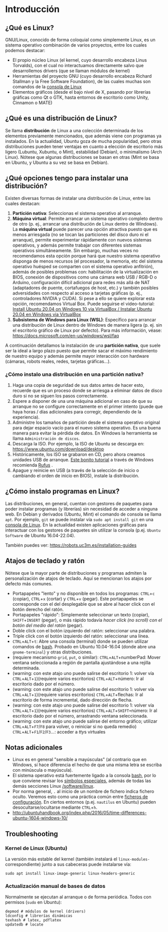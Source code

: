 # Introducción

## ¿Qué es Linux?

GNU/Linux, conocido de forma coloquial como simplemente Linux, es un sistema operativo combinación de varios proyectos, entre los cuales podemos destacar:
- El propio núcleo Linux (el kernel, cuyo desarrollo encabeza Linus Torvalds), con el cual no interactuamos directamente salvo que desarrollemos drivers (que se llaman módulos de kernel)
- Herramientas del proyecto GNU (cuyo desarrollo encabeza Richard Stallman y la Free Software Foundation), de las cuales muchas son comandos de la [consola de Linux](bash.md)
- Elementos gráficos (desde el bajo nivel de X, pasando por librerías gráficas como Qt o GTK, hasta entornos de escritorio como Unity, Cinnamon o MATE)

## ¿Qué es una distribución de Linux?

Se llama **distribución** de Linux a una colección determinada de los elementos previamente mencionados, que además viene con programas ya instalados. En la actualidad, Ubuntu goza de mucha popularidad, pero otras distribuciones pueden tener ventajas en cuanto a elección de escritorio más ligero (Lubuntu, Xubuntu, o Mint), estabilidad (Debian), o minimalismo (Arch Linux). Nótese que algunas distribuciones se basan en otras (Mint se basa en Ubuntu, y Ubuntu a su vez se basa en Debian).

## ¿Qué opciones tengo para instalar una distribución?

Existen diversas formas de instalar una distribución de Linux, entre las cuales destacan:

1. **Partición nativa**: Seleccionas el sistema operativo al arranque.
1. **Máquina virtual**: Permite arrancar un sistema operativo completo dentro de otro (p. ej., arrancar una distribución de Linux dentro de Windows). La **máquina virtual** puede parecer una opción atractiva puesto que es menos arriesgada (no se tocan las particiones del disco duro ni el arranque), permite experimentar rápidamente con nuevos sistemas operativos, y además permite trabajar con diferentes sistemas operativos simultáneamente. Sin embargo, muchas veces no recomendamos esta opción porque hará que nuestro sistema operativo disponga de menos recursos (el procesador, la memoria, etc del sistema operativo huésped se comparten con el sistema operativo anfitrión), además de posibles problemas con: habilitación de la virtualización en BIOS, conexión de dispositivos como una cámara web USB / RGB-D o Arduino, configuración difícil adicional para redes más allá de NAT (adaptadores de puente, cortafuegos de host, etc.) y también posibles adversidades con respecto al acceso a tarjetas gráficas (p. ej., controladores NVIDIA y CUDA). Si pese a ello se quiere explorar esta opción, recomendamos Virtual Box. Puede seguirse el video-tutorial: [ Install Ubuntu 20.04 on Windows 10 via VirtualBox / Instalar Ubuntu 20.04 en Windows via VirtualBox](https://youtu.be/Vp1EuUYDKk8)
1. **Subsistema de Windows para Linux (WSL)**: Específico para arrancar una distribución de Linux dentro de Windows de manera ligera (p. ej. sin el escritorio gráfico de Linux por defecto). Para más información, véase: <https://docs.microsoft.com/en-us/windows/wsl/faq>

A continuación detallamos la instalación de una **partición nativa**, que suele ser la ideal a largo plazo puesto que permite sacar el máximo rendimiento de nuestro equipo y además permite mayor interacción con hardware (cámaras, robots reales, redes, tarjetas gráficas...).

### ¿Cómo instalo una distribución en una partición nativa?

1. Haga una copia de seguridad de sus datos antes de hacer esto, recuerde que es un proceso donde se arriesga a eliminar datos de disco duro si no se siguen los pasos correctamente.
1. Espere a disponer de una una máquina adicional en caso de que su arranque no se configure correctamente en el primer intento (puede que haya horas / días adicionales para corregir, dependiendo de la experiencia).
1. Administre los tamaños de partición desde el sistema operativo original para dejar espacio vacío para el nuevo sistema operativo. Es una buena manera para evitar la pérdida de datos. En Windows la herramienta se llama `Administración de discos`.
1. Descarga la ISO. Por ejemplo, la ISO de Ubuntu se descarga en: <https://www.ubuntu.com/download/desktop>
1. Históricamente, los ISO se grabaron en CD, pero ahora creamos unidades USB de arranque. [Este bonito tutorial](https://tutorials.ubuntu.com/tutorial/tutorial-create-a-usb-stick-on-windows) a través de Windows recomienda [Rufus](http://rufus.akeo.ie/) .
1. Apague y reinicie en USB (a través de la selección de inicio o cambiando el orden de inicio en BIOS), instale la distribución.

## ¿Cómo instalo programas en Linux?

Las distribuciones, en general, cuentan con gestores de paquetes para poder instalar programas (y librerías) sin necesidad de acceder a ninguna web. En Debian y derivados (Ubuntu, Mint) el comando de consola se llama `apt`. Por ejemplo, `git` se puede instalar vía `sudo apt install git` en una [consola de Linux](bash.md). En la actualidad existen aplicaciones gráficas para interactuar con los gestores de paquetes sin utilizar la consola (p.ej. `Ubuntu Software` de Ubuntu 16.04-22.04).

También puedes ver: <https://robots.uc3m.es/installation-guides>

## Atajos de teclado y ratón

Nótese que la mayor parte de distribuciones y programas admiten la personalización de atajos de teclado. Aquí se mencionan los atajos por defecto más comunes.

- Portapapeles "lento" y no disponible en todos los programas: `CTRL`+`c` (copiar), `CTRL`+`x` (cortar) y `CTRL`+`v` (pegar). Este portapapeles se corresponde con el del desplegable que se abre al hacer click con el botón derecho del ratón.
- Portapapeles "rápido": Simplemente seleccionar un texto (copiar), `SHIFT`+`INSERT` (pegar), o más rápido todavía _hacer click (no scroll) con el botón del medio del ratón_ (pegar).
- Doble click con el botón izquierdo del ratón: seleccionar una palabra.
- Triple click con el botón izquierdo del ratón: seleccionar una línea.
- `CTRL`+`ALT`+`t`: Abre una consola (terminal) donde se pueden utilizar comandos de [bash](bash.md). Probado en Ubuntu 10.04-16.04 (donde abre una `gnome-terminal`) y otras distribuciones.
- (requiere mecanismo `grid`, `put`, o similar): `CTRL`+`ALT`+numberPad: Mover ventana seleccionada a región de pantalla ajustándose a una rejilla determinada.
- (warning: con este atajo uno puede salirse del escritorio 1: volver vía `CTRL`+`ALT`+`1`)(requiere varios escritorios) `CTRL`+`ALT`+número: Ir al escritorio dado por el número.
- (warning: con este atajo uno puede salirse del escritorio 1: volver vía `CTRL`+`ALT`+`1`)(requiere varios escritorios) `CTRL`+`ALT`+flechas: Ir al escritorio de forma incremental, dado dirección de flecha.
- (warning: con este atajo uno puede salirse del escritorio 1: volver vía `CTRL`+`ALT`+`1`)(requiere varios escritorios) `CTRL`+`ALT`+`SHIFT+`número: Ir al escritorio dado por el número, arrastrando ventana seleccionada.
- (warning: con este atajo uno puede salirse del entorno gráfico; utilizar `CTRL`+`ALT`+`F7`/`F8` para volver, o reiniciar si no queda remedio) `CTRL`+`ALT`+`F1`/`F2`/`F3`...: acceder a *tty*s virtuales

## Notas adicionales

- Linux es en general "sensible a mayúsculas" (al contrario que en Windows, sí hace diferencia el hecho de que una misma letra se escriba con minúscula o mayúscula).
- El sistema operativo está fuertemente ligado a la consola [bash](bash.md), por lo que conviene revisar los [símbolos especiales](bash.md#símbolos-especiales), además de todas las demás secciones Linux [/software/linux](/software/linux).
- Por norma general, `.` al inicio de un nombre de fichero indica fichero oculto. Veremos esto como una práctica común entre [ficheros de configuración](configuration-files.md). En ciertos entornos (p.ej. `nautilus` en Ubuntu) pueden desocultarse/ocultarse mediante `CTRL`+`h`.
- http://ubuntuhandbook.org/index.php/2016/05/time-differences-ubuntu-1604-windows-10/

## Troubleshooting

### Kernel de Linux (Ubuntu)

La versión más estable del kernel (también instalará el `linux-modules-` correspondiente) junto a sus cabeceras puede instalarse vía:

```
sudo apt install linux-image-generic linux-headers-generic
```

### Actualización manual de bases de datos

Normalmente se ejecutan al arranque o de forma periódica. Todos con permisos (`sudo` en Ubuntu):

```
depmod # módulos de kernel (drivers)
ldconfig # librerías dinámicas
texhash # latex, pdflatex
updatedb # locate
```
